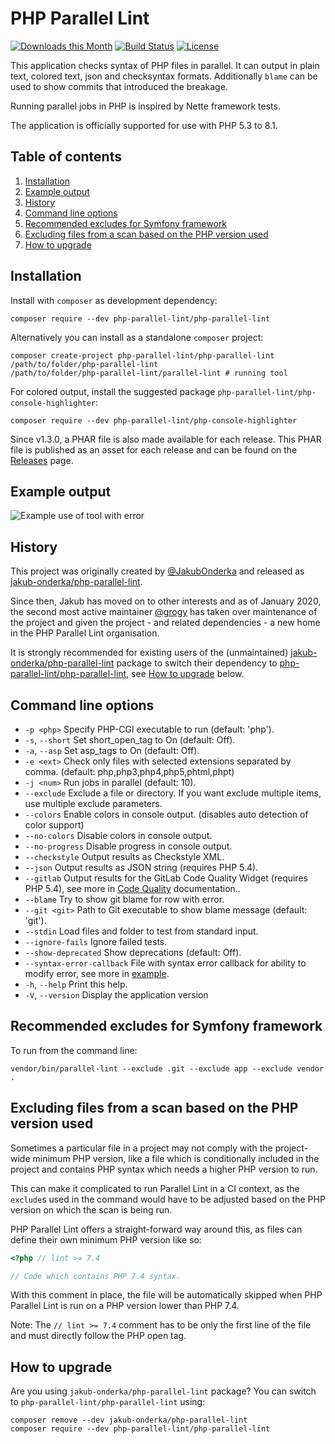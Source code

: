 # PHP Parallel Lint

[![Downloads this Month](https://img.shields.io/packagist/dm/php-parallel-lint/php-parallel-lint.svg)](https://packagist.org/packages/php-parallel-lint/php-parallel-lint)
[![Build Status](https://github.com/php-parallel-lint/PHP-Parallel-Lint/actions/workflows/test.yml/badge.svg)](https://github.com/php-parallel-lint/PHP-Parallel-Lint/actions/workflows/test.yml)
[![License](https://poser.pugx.org/php-parallel-lint/php-parallel-lint/license.svg)](https://packagist.org/packages/php-parallel-lint/php-parallel-lint)

This application checks syntax of PHP files in parallel.
It can output in plain text, colored text, json and checksyntax formats.
Additionally `blame` can be used to show commits that introduced the breakage.

Running parallel jobs in PHP is inspired by Nette framework tests.

The application is officially supported for use with PHP 5.3 to 8.1.

## Table of contents

1. [Installation](#installation)
2. [Example output](#example-output)
3. [History](#history)
4. [Command line options](#command-line-options)
5. [Recommended excludes for Symfony framework](#recommended-excludes-for-symfony-framework)
6. [Excluding files from a scan based on the PHP version used](#excluding-files-from-a-scan-based-on-the-php-version-used)
7. [How to upgrade](#how-to-upgrade)

## Installation

Install with `composer` as development dependency:

    composer require --dev php-parallel-lint/php-parallel-lint

Alternatively you can install as a standalone `composer` project:

    composer create-project php-parallel-lint/php-parallel-lint /path/to/folder/php-parallel-lint
    /path/to/folder/php-parallel-lint/parallel-lint # running tool

For colored output, install the suggested package `php-parallel-lint/php-console-highlighter`:

    composer require --dev php-parallel-lint/php-console-highlighter

Since v1.3.0, a PHAR file is also made available for each release.
This PHAR file is published as an asset for each release and can be found on the [Releases](https://github.com/php-parallel-lint/PHP-Parallel-Lint/releases) page.

## Example output

![Example use of tool with error](/tests/examples/example-images/use-error.png?raw=true "Example use of tool with error")


## History

This project was originally created by [@JakubOnderka] and released as
[jakub-onderka/php-parallel-lint].

Since then, Jakub has moved on to other interests and as of January 2020, the
second most active maintainer [@grogy] has taken over maintenance of the project
and given the project - and related dependencies - a new home in the PHP
Parallel Lint organisation.

It is strongly recommended for existing users of the (unmaintained)
[jakub-onderka/php-parallel-lint] package to switch their dependency to
[php-parallel-lint/php-parallel-lint], see [How to upgrade](#how-to-upgrade) below.

[php-parallel-lint/php-parallel-lint]: https://github.com/php-parallel-lint/PHP-Parallel-Lint
[grogy/php-parallel-lint]: https://github.com/grogy/PHP-Parallel-Lint
[jakub-onderka/php-parallel-lint]: https://github.com/JakubOnderka/PHP-Parallel-Lint
[@JakubOnderka]: https://github.com/JakubOnderka
[@grogy]: https://github.com/grogy

## Command line options

- `-p <php>`                Specify PHP-CGI executable to run (default: 'php').
- `-s`, `--short`           Set short_open_tag to On (default: Off).
- `-a`, `--asp`             Set asp_tags to On (default: Off).
- `-e <ext>`                Check only files with selected extensions separated by comma. (default: php,php3,php4,php5,phtml,phpt)
- `-j <num>`                Run <num> jobs in parallel (default: 10).
- `--exclude`               Exclude a file or directory. If you want exclude multiple items, use multiple exclude parameters.
- `--colors`                Enable colors in console output. (disables auto detection of color support)
- `--no-colors`             Disable colors in console output.
- `--no-progress`           Disable progress in console output.
- `--checkstyle`            Output results as Checkstyle XML.
- `--json`                  Output results as JSON string (requires PHP 5.4).
- `--gitlab`                Output results for the GitLab Code Quality Widget (requires PHP 5.4), see more in [Code Quality](https://docs.gitlab.com/ee/user/project/merge_requests/code_quality.html) documentation..
- `--blame`                 Try to show git blame for row with error.
- `--git <git>`             Path to Git executable to show blame message (default: 'git').
- `--stdin`                 Load files and folder to test from standard input.
- `--ignore-fails`          Ignore failed tests.
- `--show-deprecated`       Show deprecations (default: Off).
- `--syntax-error-callback` File with syntax error callback for ability to modify error, see more in [example](doc/syntax-error-callback.md).
- `-h`, `--help`            Print this help.
- `-V`, `--version`         Display the application version


## Recommended excludes for Symfony framework

To run from the command line:

    vendor/bin/parallel-lint --exclude .git --exclude app --exclude vendor .


## Excluding files from a scan based on the PHP version used

Sometimes a particular file in a project may not comply with the project-wide minimum PHP version, like a file which is conditionally included in the project and contains PHP syntax which needs a higher PHP version to run.

This can make it complicated to run Parallel Lint in a CI context, as the `exclude`s used in the command would have to be adjusted based on the PHP version on which the scan is being run.

PHP Parallel Lint offers a straight-forward way around this, as files can define their own minimum PHP version like so:
```php
<?php // lint >= 7.4

// Code which contains PHP 7.4 syntax.
```

With this comment in place, the file will be automatically skipped when PHP Parallel Lint is run on a PHP version lower than PHP 7.4.

Note: The `// lint >= 7.4` comment has to be only the first line of the file and must directly follow the PHP open tag.


## How to upgrade

Are you using `jakub-onderka/php-parallel-lint` package? You can switch to `php-parallel-lint/php-parallel-lint` using:

    composer remove --dev jakub-onderka/php-parallel-lint
    composer require --dev php-parallel-lint/php-parallel-lint
